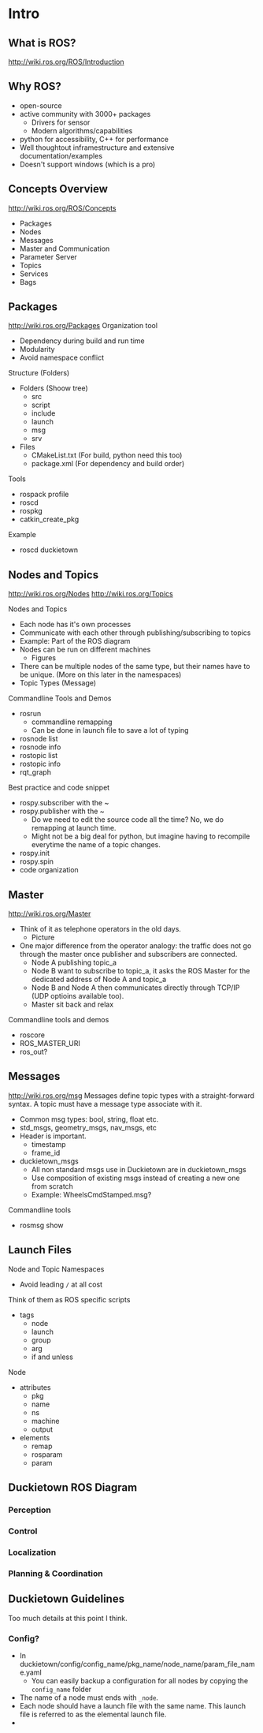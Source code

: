 
# Intro

## What is ROS?
http://wiki.ros.org/ROS/Introduction

## Why ROS?
* open-source
* active community with 3000+ packages
    - Drivers for sensor
    - Modern algorithms/capabilities
* python for accessibility, C++ for performance
* Well thoughtout inframestructure and extensive documentation/examples 
* Doesn't support windows (which is a pro)

## Concepts Overview
http://wiki.ros.org/ROS/Concepts
* Packages
* Nodes
* Messages
* Master and Communication
* Parameter Server
* Topics
* Services
* Bags

## Packages
http://wiki.ros.org/Packages
Organization tool
* Dependency during build and run time
* Modularity
* Avoid namespace conflict

Structure (Folders)
* Folders (Shoow tree)
    - src
    - script
    - include
    - launch
    - msg
    - srv
* Files
    - CMakeList.txt (For build, python need this too)
    - package.xml (For dependency and build order)

Tools
* rospack profile
* roscd
* rospkg
* catkin_create_pkg

Example
* roscd duckietown

## Nodes and Topics
http://wiki.ros.org/Nodes
http://wiki.ros.org/Topics

Nodes and Topics
* Each node has it's own processes
* Communicate with each other through publishing/subscribing to topics
* Example: Part of the ROS diagram
* Nodes can be run on different machines
    - Figures
* There can be multiple nodes of the same type, but their names have to be unique. (More on this later in the namespaces)
* Topic Types (Message)

Commandline Tools and Demos
* rosrun
    - commandline remapping
    - Can be done in launch file to save a lot of typing
* rosnode list
* rosnode info
* rostopic list
* rostopic info 
* rqt_graph

Best practice and code snippet
* rospy.subscriber with the ~
* rospy.publisher with the ~
    - Do we need to edit the source code all the time? No, we do remapping at launch time.
    - Might not be a big deal for python, but imagine having to recompile everytime the name of a topic changes.
* rospy.init
* rospy.spin
* code organization

## Master
http://wiki.ros.org/Master
* Think of it as telephone operators in the old days.
    - Picture
* One major difference from the operator analogy: the traffic does not go through the master once publisher and subscribers are connected.
    - Node A publishing topic_a
    - Node B want to subscribe to topic_a, it asks the ROS Master for the dedicated address of Node A and topic_a
    - Node B and Node A then communicates directly through TCP/IP (UDP optioins available too).
    - Master sit back and relax

Commandline tools and demos
* roscore
* ROS_MASTER_URI
* ros_out?

## Messages
http://wiki.ros.org/msg
Messages define topic types with a straight-forward syntax.
A topic must have a message type associate with it.
* Common msg types: bool, string, float etc.
* std_msgs, geometry_msgs, nav_msgs, etc
* Header is important.
    - timestamp
    - frame_id
* duckietown_msgs
    - All non standard msgs use in Duckietown are in duckietown_msgs
    - Use composition of existing msgs instead of creating a new one from scratch
    - Example: WheelsCmdStamped.msg?

Commandline tools
* rosmsg show

## Launch Files
Node and Topic Namespaces
* Avoid leading `/` at all cost

Think of them as ROS specific scripts

* tags
    - node
    - launch
    - group
    - arg
    - if and unless

Node
* attributes
    - pkg
    - name
    - ns
    - machine
    - output
* elements
    - remap
    - rosparam
    - param


## Duckietown ROS Diagram

### Perception

### Control

### Localization

### Planning & Coordination



## Duckietown Guidelines
Too much details at this point I think.

### Config?
* In duckietown/config/config_name/pkg_name/node_name/param_file_name.yaml
    - You can easily backup a configuration for all nodes by copying the `config_name` folder
* The name of a node must ends with `_node`.
* Each node should have a launch file with the same name. This launch file is referred to as the elemental launch file.
* 